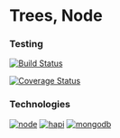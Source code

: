 # Trees, Node

### Testing

[![Build Status](https://travis-ci.org/andrewtdinh/treesNode.svg?branch=master)](https://travis-ci.org/andrewtdinh/treesNode)

[![Coverage Status](https://coveralls.io/repos/andrewtdinh/treesNode/badge.svg?branch=master)](https://coveralls.io/r/andrewtdinh/treesNode?branch=master)

### Technologies

[![node](https://img.shields.io/badge/node-0.12.x-blue.svg)](https://nodejs.org/)
[![hapi](https://img.shields.io/badge/hapi-8.4.0-red.svg)](http://hapijs.com/)
[![mongodb](https://img.shields.io/badge/mongodb-3.0.2-yellow.svg)](http://www.mongodb.org/)
